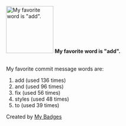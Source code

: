 <img src="https://my-badges.github.io/my-badges/favorite-word.png" alt="My favorite word is &quot;add&quot;." title="My favorite word is &quot;add&quot;." width="128">
<strong>My favorite word is &quot;add&quot;.</strong>
<br><br>

My favorite commit message words are:

1. add (used 136 times)
2. and (used 96 times)
3. fix (used 56 times)
4. styles (used 48 times)
5. to (used 39 times)


Created by <a href="https://github.com/my-badges/my-badges">My Badges</a>